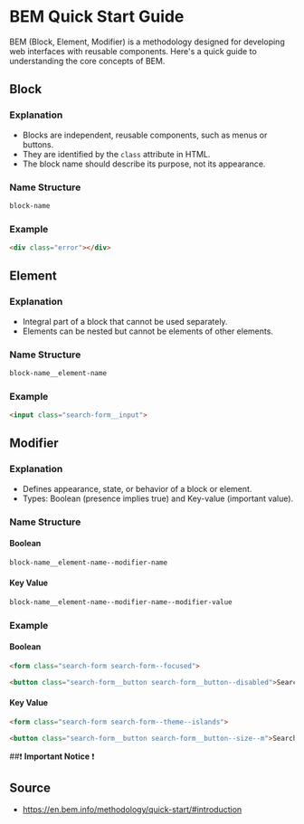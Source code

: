 # BEM Quick Start Guide

BEM (Block, Element, Modifier) is a methodology designed for developing web interfaces with reusable components. Here's a quick guide to understanding the core concepts of BEM.

## Block

### Explanation

- Blocks are independent, reusable components, such as menus or buttons.
- They are identified by the `class` attribute in HTML.
- The block name should describe its purpose, not its appearance.

### Name Structure

```bash
block-name
```

### Example

```html
<div class="error"></div>
```

## Element

### Explanation

- Integral part of a block that cannot be used separately.
- Elements can be nested but cannot be elements of other elements.


### Name Structure

```bash
block-name__element-name
```

### Example

```html
<input class="search-form__input">
```

## Modifier

### Explanation

- Defines appearance, state, or behavior of a block or element.
- Types: Boolean (presence implies true) and Key-value (important value).

### Name Structure

#### Boolean

```bash
block-name__element-name--modifier-name
```

#### Key Value

```bash
block-name__element-name--modifier-name--modifier-value
```

### Example
#### Boolean
```html
<form class="search-form search-form--focused">
```

```html
<button class="search-form__button search-form__button--disabled">Search</button>
```

#### Key Value


```html
<form class="search-form search-form--theme--islands">
```

```html
<button class="search-form__button search-form__button--size--m">Search</button>
```
##:exclamation: **Important Notice** :exclamation:

## Source
- https://en.bem.info/methodology/quick-start/#introduction

